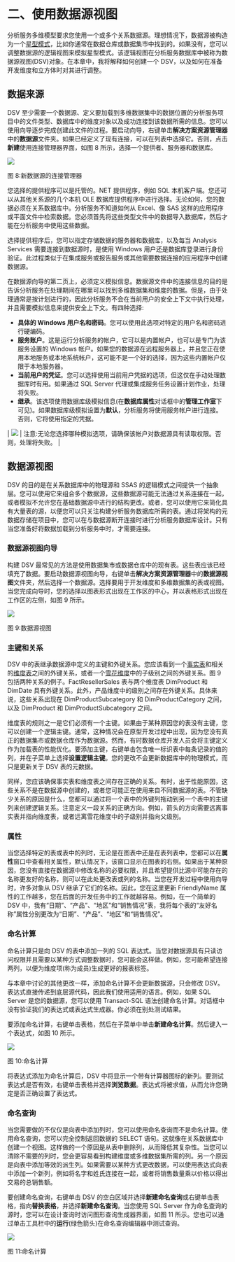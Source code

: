 # 二、使用数据源视图

分析服务多维模型要求您使用一个或多个关系数据源。理想情况下，数据源被构造为一个[星型模式](http://en.wikipedia.org/wiki/Star_schema)，比如你通常在数据仓库或数据集市中找到的。如果没有，您可以调整数据源的逻辑视图来模拟星型模式。该逻辑视图在分析服务数据库中被称为数据源视图(DSV)对象。在本章中，我将解释如何创建一个 DSV，以及如何在准备开发维度和立方体时对其进行调整。

## 数据来源

DSV 至少需要一个数据源、定义要加载到多维数据集中的数据位置的分析服务项目中的文件类型、数据库中的维度对象以及成功连接到该数据所需的信息。您可以使用向导逐步完成创建此文件的过程。要启动向导，右键单击**解决方案资源管理器**中的**数据源**文件夹。如果已经定义了现有连接，可以在列表中选择它。否则，点击**新建**使用连接管理器界面，如图 8 所示，选择一个提供者、服务器和数据库。

![](img/image009.jpg)

图 8:新数据源的连接管理器

您选择的提供程序可以是托管的。NET 提供程序，例如 SQL 本机客户端。您还可以从其他关系源的几个本机 OLE 数据库提供程序中进行选择。无论如何，您的数据必须在关系数据库中。分析服务不知道如何从 Excel、像 SAS 这样的应用程序或平面文件中检索数据。您必须首先将这些类型文件中的数据导入数据库，然后才能在分析服务中使用这些数据。

选择提供程序后，您可以指定存储数据的服务器和数据库，以及每当 Analysis Services 需要连接到数据源时，是使用 Windows 用户还是数据库登录进行身份验证。此过程类似于在集成服务或报告服务或其他需要数据连接的应用程序中创建数据源。

在数据源向导的第二页上，必须定义模拟信息。数据源文件中的连接信息的目的是告诉分析服务在处理期间在哪里可以找到多维数据集和维度的数据。但是，由于处理通常是按计划进行的，因此分析服务不会在当前用户的安全上下文中执行处理，并且需要模拟信息来提供安全上下文。有四种选择:

*   **具体的 Windows 用户名和密码**。您可以使用此选项对特定的用户名和密码进行硬编码。
*   **服务账户**。这是运行分析服务的帐户，它可以是内置帐户，也可以是专门为该服务设置的 Windows 帐户。如果您的数据源在远程服务器上，并且您正在使用本地服务或本地系统帐户，这可能不是一个好的选择，因为这些内置帐户仅限于本地服务器。
*   **当前用户的凭证**。您可以选择使用当前用户凭据的选项，但这仅在手动处理数据库时有用。如果通过 SQL Server 代理或集成服务任务设置计划作业，处理将失败。
*   **继承**。该选项使用数据库级模拟信息(在**数据库属性**对话框中的**管理工作室**下可见)。如果数据库级模拟设置为**默认**，分析服务将使用服务帐户进行连接。否则，它将使用指定的凭据。

| ![](img/note.png) | 注意:无论您选择哪种模拟选项，请确保该帐户对数据源具有读取权限。否则，处理将失败。 |

## 数据源视图

DSV 的目的是在关系数据库中的物理源和 SSAS 的逻辑模式之间提供一个抽象层。您可以使用它来组合多个数据源，这些数据源可能无法通过关系连接在一起，或者模拟不允许您在基础数据源中进行的结构更改。或者，您可以使用它来简化具有大量表的源，以便您可以只关注构建分析服务数据库所需的表。通过将架构的元数据存储在项目中，您可以在与数据源断开连接时进行分析服务数据库设计。只有当您准备好将数据加载到分析服务中时，才需要连接。

### 数据源视图向导

构建 DSV 最常见的方法是使用数据集市或数据仓库中的现有表。这些表应该已经填充了数据。要启动数据源视图向导，右键单击**解决方案资源管理器**中的**数据源视图**文件夹，然后选择一个数据源。选择要用于开发维度和多维数据集的表或视图。当您完成向导时，您的选择以图表形式出现在工作区的中心，并以表格形式出现在工作区的左侧，如图 9 所示。

![](img/image010.jpg)

图 9:数据源视图

### 主键和关系

DSV 中的表继承数据源中定义的主键和外键关系。您应该看到一个[事实表](http://en.wikipedia.org/wiki/Star_schema#Fact_tables)和相关的[维度表](http://en.wikipedia.org/wiki/Star_schema#Dimension_tables)之间的外键关系，或者一个[雪花维度](http://en.wikipedia.org/wiki/Snowflake_schema)中的子级别之间的外键关系。图 9 包括两种关系的例子。FactResellerSales 表与两个维度表 DimProduct 和 DimDate 具有外键关系。此外，产品维度中的级别之间存在外键关系。具体来说，这些关系出现在 DimProductSubcategory 和 DimProductCategory 之间，以及 DimProduct 和 DimProductSubcategory 之间。

维度表的规则之一是它们必须有一个主键。如果由于某种原因您的表没有主键，您可以创建一个逻辑主键。通常，这种情况会在原型开发过程中出现，因为您没有真正的数据集市或数据仓库作为数据源。然而，有时数据仓库开发人员会将主键定义作为加载表的性能优化。要添加主键，右键单击包含唯一标识表中每条记录的值的列，并在子菜单上选择**设置逻辑主键**。您的更改不会更新数据库中的物理模式，而只是更新关于 DSV 表的元数据。

同样，您应该确保事实表和维度表之间存在正确的关系。有时，出于性能原因，这些关系不是在数据源中创建的，或者您可能正在使用来自不同数据源的表。不管缺少关系的原因是什么，您都可以通过将一个表中的外键列拖动到另一个表中的主键列来创建逻辑关系。注意定义一段关系的正确方向。例如，箭头的方向需要远离事实表并指向维度表，或者远离雪花维度中的子级别并指向父级别。

### 属性

当您选择特定的表或表中的列时，无论是在图表中还是在表列表中，您都可以在**属性**窗口中查看相关属性，默认情况下，该窗口显示在图表的右侧。如果出于某种原因，您没有直接在数据源中修改名称的必要权限，并且希望提供比源中可能存在的名称更友好的名称，则可以在此处更改表或列的名称。当您在开发过程中使用向导时，许多对象从 DSV 继承了它们的名称。因此，您在这里更新 FriendlyName 属性的工作越多，您在后面的开发任务中的工作就越容易。例如，在一个简单的 DSV 中，我有“日期”、“产品”、“地区”和“销售情况”表，我将每个表的“友好名称”属性分别更改为“日期”、“产品”、“地区”和“销售情况”。

### 命名计算

命名计算只是向 DSV 的表中添加一列的 SQL 表达式。当您对数据源具有只读访问权限并且需要以某种方式调整数据时，您可能会这样做。例如，您可能希望连接两列，以便为维度项(称为成员)生成更好的报表标签。

与本章中讨论的其他更改一样，添加命名计算不会更新数据源，只会修改 DSV。表达式直接传递到底层源代码，因此我们使用适用的语言。例如，如果 SQL Server 是您的数据源，您可以使用 Transact-SQL 语法创建命名计算。对话框中没有验证我们的表达式或表达式生成器。你必须在别处测试结果。

要添加命名计算，右键单击表格，然后在子菜单中单击**新建命名计算**。然后键入一个表达式，如图 10 所示。

![](img/image011.jpg)

图 10:命名计算

将表达式添加为命名计算后，DSV 中将显示一个带有计算器图标的新列。要测试表达式是否有效，右键单击表格并选择**浏览数据**。表达式将被求值，从而允许您确定是否正确设置了表达式。

### 命名查询

当您需要做的不仅仅是向表中添加列时，您可以使用命名查询而不是命名计算。使用命名查询，您可以完全控制返回数据的 SELECT 语句。这就像在关系数据库中创建一个视图。这样做的一个原因是从表中删除列，从而降低其复杂性。当您可以清除不需要的列时，您会更容易看到构建维度或多维数据集所需的列。另一个原因是向表中添加等效的派生列。如果需要以某种方式更改数据，可以使用表达式向表中添加一个新列，例如将名字和姓氏连接在一起，或者将销售数量乘以价格以得出交易的总销售额。

要创建命名查询，右键单击 DSV 的空白区域并选择**新建命名查询**或右键单击表格，指向**替换表格**，并选择**新建命名查询**。当您使用 SQL Server 作为命名查询的源时，您可以在设计查询时访问图形查询生成器界面，如图 11 所示。您也可以通过单击工具栏中的**运行**(绿色箭头)在命名查询编辑器中测试查询。

![](img/image012.jpg)

图 11:命名计算